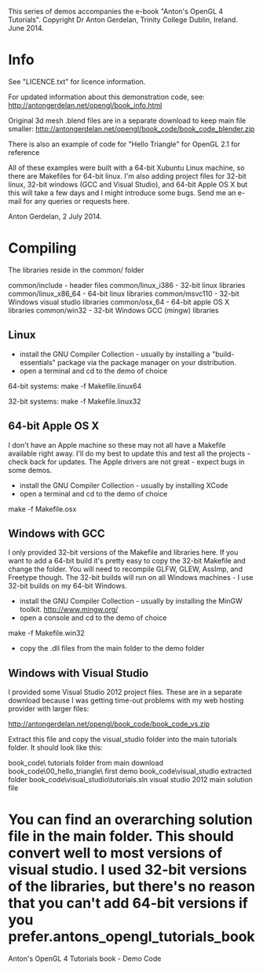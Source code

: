 This series of demos accompanies the e-book "Anton's OpenGL 4 Tutorials".
Copyright Dr Anton Gerdelan, Trinity College Dublin, Ireland. June 2014.
<anton at antongerdelan dot net>

# Info #

See "LICENCE.txt" for licence information.

For updated information about this demonstration code, see:
http://antongerdelan.net/opengl/book_info.html

Original 3d mesh .blend files are in a separate download to keep main file
smaller:
http://antongerdelan.net/opengl/book_code/book_code_blender.zip

There is also an example of code for "Hello Triangle" for OpenGL 2.1 for
reference

All of these examples were built with a 64-bit Xubuntu Linux machine, so there
are Makefiles for 64-bit linux. I'm also adding project files for 32-bit linux,
32-bit windows (GCC and Visual Studio), and 64-bit Apple OS X but this will take
a few days and I might introduce some bugs. Send me an e-mail for any queries or
requests here.

Anton Gerdelan, 2 July 2014.

# Compiling #
The libraries reside in the common/ folder

common/include - header files
common/linux_i386 - 32-bit linux libraries
common/linux_x86_64 - 64-bit linux libraries
common/msvc110 - 32-bit Windows visual studio libraries
common/osx_64 - 64-bit apple OS X libraries
common/win32 - 32-bit Windows GCC (mingw) libraries

## Linux ##

* install the GNU Compiler Collection - usually by installing a
"build-essentials" package via the package manager on your distribution.
* open a terminal and cd to the demo of choice

64-bit systems:
make -f Makefile.linux64

32-bit systems:
make -f Makefile.linux32

## 64-bit Apple OS X ##

I don't have an Apple machine so these may not all have a Makefile available
right away. I'll do my best to update this and test all the projects - check
back for updates. The Apple drivers are not great - expect bugs in some demos.

* install the GNU Compiler Collection - usually by installing XCode
* open a terminal and cd to the demo of choice

make -f Makefile.osx

## Windows with GCC ##

I only provided 32-bit versions of the Makefile and libraries here. If you want
to add a 64-bit build it's pretty easy to copy the 32-bit Makefile and change
the folder. You will need to recompile GLFW, GLEW, AssImp, and Freetype though.
The 32-bit builds will run on all Windows machines - I use 32-bit builds on my
64-bit Windows.

* install the GNU Compiler Collection - usually by installing the MinGW toolkit.
http://www.mingw.org/
* open a console and cd to the demo of choice

make -f Makefile.win32

* copy the .dll files from the main folder to the demo folder

## Windows with Visual Studio ##

I provided some Visual Studio 2012 project files.
These are in a separate download because I was getting time-out problems with my
web hosting provider with larger files:

http://antongerdelan.net/opengl/book_code/book_code_vs.zip

Extract this file and copy the visual_studio folder into the main tutorials
folder. It should look like this:

book_code\  tutorials folder from main download
book_code\00_hello_triangle\  first demo
book_code\visual_studio  extracted folder
book_code\visual_studio\tutorials.sln  visual studio 2012 main solution file

You can find an overarching solution file in the main folder. This should
convert well to most versions of visual studio. I used 32-bit versions of the
libraries, but there's no reason that you can't add 64-bit versions if you
prefer.antons_opengl_tutorials_book
============================

Anton's OpenGL 4 Tutorials book - Demo Code
